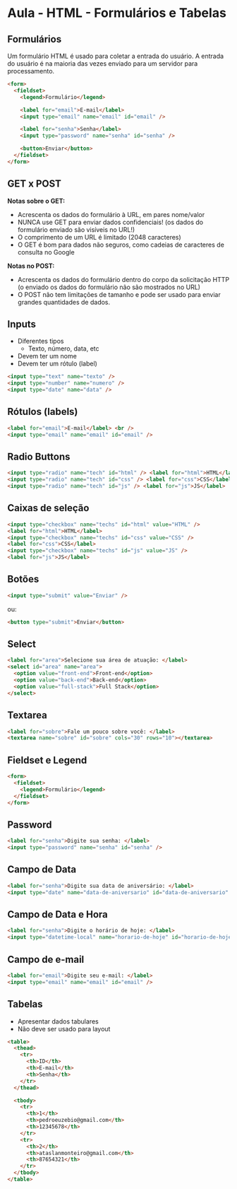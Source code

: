 # Aula - HTML - Formulários e Tabelas

## Formulários

Um formulário HTML é usado para coletar a entrada do usuário. A entrada do usuário é na maioria das vezes enviado para um servidor para processamento.

```html
<form>
  <fieldset>
    <legend>Formulário</legend>

    <label for="email">E-mail</label>
    <input type="email" name="email" id="email" />

    <label for="senha">Senha</label>
    <input type="password" name="senha" id="senha" />

    <button>Enviar</button>
  </fieldset>
</form>
```

## GET x POST

**Notas sobre o GET:**

- Acrescenta os dados do formulário à URL, em pares nome/valor
- NUNCA use GET para enviar dados confidenciais! (os dados do formulário enviado são visíveis no URL!)
- O comprimento de um URL é limitado (2048 caracteres)
- O GET é bom para dados não seguros, como cadeias de caracteres de consulta no Google

**Notas no POST:**

- Acrescenta os dados do formulário dentro do corpo da solicitação HTTP (o enviado os dados do formulário não são mostrados no URL)
- O POST não tem limitações de tamanho e pode ser usado para enviar grandes quantidades de dados.

## Inputs

- Diferentes tipos
  - Texto, número, data, etc
- Devem ter um nome
- Devem ter um rótulo (label)

```html
<input type="text" name="texto" />
<input type="number" name="numero" />
<input type="date" name="data" />
```

## Rótulos (labels)

```html
<label for="email">E-mail</label> <br />
<input type="email" name="email" id="email" />
```

## Radio Buttons

```html
<input type="radio" name="tech" id="html" /> <label for="html">HTML</label>
<input type="radio" name="tech" id="css" /> <label for="css">CSS</label>
<input type="radio" name="tech" id="js" /> <label for="js">JS</label>
```

## Caixas de seleção

```html
<input type="checkbox" name="techs" id="html" value="HTML" />
<label for="html">HTML</label>
<input type="checkbox" name="techs" id="css" value="CSS" />
<label for="css">CSS</label>
<input type="checkbox" name="techs" id="js" value="JS" />
<label for="js">JS</label>
```

## Botões

```html
<input type="submit" value="Enviar" />
```

ou:

```html
<button type="submit">Enviar</button>
```

## Select

```html
<label for="area">Selecione sua área de atuação: </label>
<select id="area" name="area">
  <option value="front-end">Front-end</option>
  <option value="back-end">Back-end</option>
  <option value="full-stack">Full Stack</option>
</select>
```

## Textarea

```html
<label for="sobre">Fale um pouco sobre você: </label>
<textarea name="sobre" id="sobre" cols="30" rows="10"></textarea>
```

## Fieldset e Legend

```html
<form>
  <fieldset>
    <legend>Formulário</legend>
  </fieldset>
</form>
```

## Password

```html
<label for="senha">Digite sua senha: </label>
<input type="password" name="senha" id="senha" />
```

## Campo de Data

```html
<label for="senha">Digite sua data de aniversário: </label>
<input type="date" name="data-de-aniversario" id="data-de-aniversario" />
```

## Campo de Data e Hora

```html
<label for="senha">Digite o horário de hoje: </label>
<input type="datetime-local" name="horario-de-hoje" id="horario-de-hoje" />
```

## Campo de e-mail

```html
<label for="email">Digite seu e-mail: </label>
<input type="email" name="email" id="email" />
```

## Tabelas

- Apresentar dados tabulares
- Não deve ser usado para layout

```html
<table>
  <thead>
    <tr>
      <th>ID</th>
      <th>E-mail</th>
      <th>Senha</th>
    </tr>
  </thead>

  <tbody>
    <tr>
      <th>1</th>
      <th>pedroeuzebio@gmail.com</th>
      <th>12345678</th>
    </tr>
    <tr>
      <th>2</th>
      <th>ataslanmonteiro@gmail.com</th>
      <th>87654321</th>
    </tr>
  </tbody>
</table>
```
